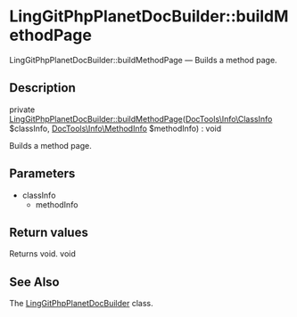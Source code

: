 LingGitPhpPlanetDocBuilder::buildMethodPage
================

LingGitPhpPlanetDocBuilder::buildMethodPage — Builds a method page.

Description
---------------


private [LingGitPhpPlanetDocBuilder::buildMethodPage](https://github.com/lingtalfi/DocTools/blob/master/doc/api/DocTools/DocBuilder/Git/PhpPlanet/LingGitPhpPlanetDocBuilder/buildMethodPage.md)([DocTools\Info\ClassInfo](https://github.com/lingtalfi/DocTools/blob/master/doc/api/DocTools/Info/ClassInfo.md) $classInfo, [DocTools\Info\MethodInfo](https://github.com/lingtalfi/DocTools/blob/master/doc/api/DocTools/Info/MethodInfo.md) $methodInfo) : void




Builds a method page.




Parameters
--------------

- classInfo
    - methodInfo
    

Return values
----------------

Returns void.
void








See Also
-----------

The [LingGitPhpPlanetDocBuilder](https://github.com/lingtalfi/DocTools/blob/master/doc/api/DocTools/DocBuilder/Git/PhpPlanet/LingGitPhpPlanetDocBuilder.md) class.
